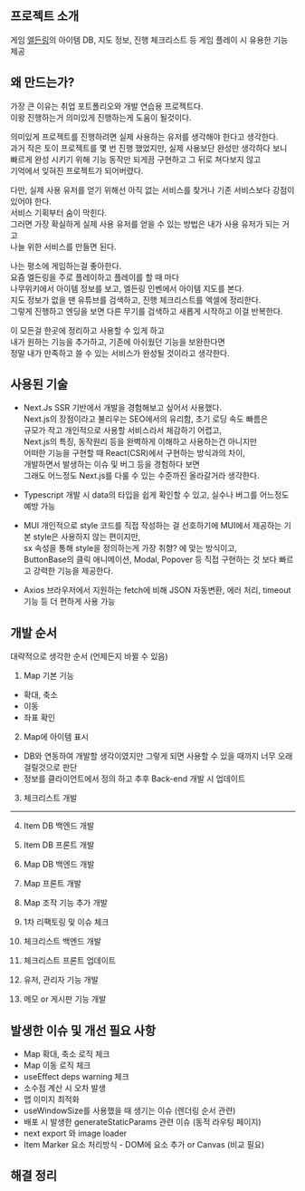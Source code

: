 ## 프로젝트 소개
게임 [엘든링](https://namu.wiki/w/%EC%97%98%EB%93%A0%20%EB%A7%81)의 아이템 DB, 지도 정보, 진행 체크리스트 등
게임 플레이 시 유용한 기능 제공


## 왜 만드는가?
가장 큰 이유는 취업 포트폴리오와 개발 연습용 프로젝트다.   
이왕 진행하는거 의미있게 진행하는게 도움이 될것이다.

의미있게 프로젝트를 진행하려면 실제 사용하는 유저를 생각해야 한다고 생각한다.   
과거 작은 토이 프로젝트를 몇 번 진행 했었지만, 실제 사용보단 완성만 생각하다 보니   
빠르게 완성 시키기 위해 기능 동작만 되게끔 구현하고 그 뒤로 쳐다보지 않고   
기억에서 잊혀진 프로젝트가 되어버렸다.

다만, 실제 사용 유저를 얻기 위해선 아직 없는 서비스를 찾거나 기존 서비스보다 강점이 있어야 한다.   
서비스 기획부터 숨이 막힌다.   
그러면 가장 확실하게 실제 사용 유저를 얻을 수 있는 방법은 내가 사용 유저가 되는 거고   
나늘 위한 서비스를 만들면 된다.

나는 평소에 게임하는걸 좋아한다.   
요즘 엘든링을 주로 플레이하고 플레이를 할 때 마다   
나무위키에서 아이템 정보를 보고, 엘든링 인벤에서 아이템 지도를 본다.   
지도 정보가 없을 땐 유튜브를 검색하고, 진행 체크리스트를 엑셀에 정리한다.   
그렇게 진행하고 엔딩을 보면 다른 무기를 검색하고 새롭게 시작하고 이걸 반복한다.

이 모든걸 한곳에 정리하고 사용할 수 있게 하고   
내가 원하는 기능을 추가하고, 기존에 아쉬웠던 기능을 보완한다면   
정말 내가 만족하고 쓸 수 있는 서비스가 완성될 것이라고 생각한다.


## 사용된 기술
- Next.Js
  SSR 기반에서 개발을 경험해보고 싶어서 사용했다.   
  Next.js의 장점이라고 불리우는 SEO에서의 유리함, 초기 로딩 속도 빠름은   
  규모가 작고 개인적으로 사용할 서비스라서 체감하기 어렵고,   
  Next.js의 특징, 동작원리 등을 완벽하게 이해하고 사용하는건 아니지만   
  어떠한 기능을 구현할 때 React(CSR)에서 구현하는 방식과의 차이,   
  개발하면서 발생하는 이슈 및 버그 등을 경험하다 보면   
  그래도 어느정도 Next.js를 다룰 수 있는 수준까진 올라갈거라 생각한다.

- Typescript
  개발 시 data의 타입을 쉽게 확인할 수 있고, 실수나 버그를 어느정도 예방 가능

- MUI
  개인적으로 style 코드를 직접 작성하는 걸 선호하기에 MUI에서 제공하는 기본 style은 사용하지 않는 편이지만,   
  sx 속성을 통해 style을 정의하는게 가장 취향? 에 맞는 방식이고,   
  ButtonBase의 클릭 애니메이션, Modal, Popover 등 직접 구현하는 것 보다 빠르고 강력한 기능을 제공한다.

- Axios
  브라우저에서 지원하는 fetch에 비해 JSON 자동변환, 에러 처리, timeout 기능 등 더 편하게 사용 가능


## 개발 순서
대략적으로 생각한 순서 (언제든지 바뀔 수 있음)

1. Map 기본 기능
  - 확대, 축소
  - 이동
  - 좌표 확인

2. Map에 아이템 표시
  - DB와 연동하여 개발할 생각이였지만 그렇게 되면 사용할 수 있을 때까지 너무 오래걸릴것으로 판단
  - 정보를 클라이언트에서 정의 하고 추후 Back-end 개발 시 업데이트

3. 체크리스트 개발

------------------------------------------------

4. Item DB 백엔드 개발

5. Item DB 프론트 개발

5. Map DB 백엔드 개발

6. Map 프론트 개발

7. Map 조작 기능 추가 개발

8. 1차 리팩토링 및 이슈 체크

9. 체크리스트 백엔드 개발

10. 체크리스트 프론트 업데이트

11. 유저, 관리자 기능 개발

12. 메모 or 게시판 기능 개발


## 발생한 이슈 및 개선 필요 사항
- Map 확대, 축소 로직 체크
- Map 이동 로직 체크
- useEffect deps warning 체크
- 소수점 계산 시 오차 발생
- 맵 이미지 최적화
- useWindowSize를 사용했을 때 생기는 이슈 (렌더링 순서 관련)
- 배포 시 발생한 generateStaticParams 관련 이슈 (동적 라우팅 페이지)
- next export 와 image loader
- Item Marker 요소 처리방식 - DOM에 요소 추가 or Canvas (비교 필요)


## 해결 정리